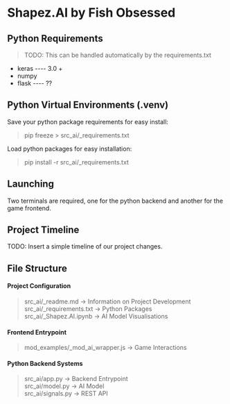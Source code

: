 # Shapez.AI by Fish Obsessed

## Python Requirements

> TODO: This can be handled automatically by the requirements.txt

-   keras ---- 3.0 +
-   numpy
-   flask ---- ??

## Python Virtual Environments (.venv)

Save your python package requirements for easy install:

> pip freeze > src_ai/\_requirements.txt

Load python packages for easy installation:

> pip install -r src_ai/\_requirements.txt

## Launching

Two terminals are required, one for the python backend and another for the
game frontend.

## Project Timeline

TODO: Insert a simple timeline of our project changes.

## File Structure

#### Project Configuration

> src_ai/\_readme.md -> Information on Project Development \
> src_ai/\_requirements.txt -> Python Packages \
> src_ai/\_Shapez.AI.ipynb -> AI Model Visualisations

#### Frontend Entrypoint

> mod_examples/\_mod_ai_wrapper.js -> Game Interactions

#### Python Backend Systems

> src_ai/app.py -> Backend Entrypoint \
> src_ai/model.py -> AI Model \
> src_ai/signals.py -> REST API
